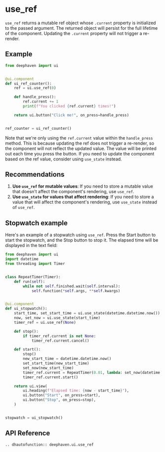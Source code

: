 # use_ref

`use_ref` returns a mutable ref object whose `.current` property is initialized to the passed argument. The returned object will persist for the full lifetime of the component. Updating the `.current` property will not trigger a re-render.

## Example

```python
from deephaven import ui


@ui.component
def ui_ref_counter():
    ref = ui.use_ref(0)

    def handle_press():
        ref.current += 1
        print(f"You clicked {ref.current} times!")

    return ui.button("Click me!", on_press=handle_press)


ref_counter = ui_ref_counter()
```

Note that we're only using the `ref.current` value within the `handle_press` method. This is because updating the ref does not trigger a re-render, so the component will not reflect the updated value. The value will be printed out each time you press the button. If you need to update the component based on the ref value, consider using `use_state` instead.

## Recommendations

1. **Use `use_ref` for mutable values**: If you need to store a mutable value that doesn't affect the component's rendering, use `use_ref`.
2. **Use `use_state` for values that affect rendering**: If you need to store a value that will affect the component's rendering, use `use_state` instead of `use_ref`.

## Stopwatch example

Here's an example of a stopwatch using `use_ref`. Press the Start button to start the stopwatch, and the Stop button to stop it. The elapsed time will be displayed in the text field:

```python
from deephaven import ui
import datetime
from threading import Timer


class RepeatTimer(Timer):
    def run(self):
        while not self.finished.wait(self.interval):
            self.function(*self.args, **self.kwargs)


@ui.component
def ui_stopwatch():
    start_time, set_start_time = ui.use_state(datetime.datetime.now())
    now, set_now = ui.use_state(start_time)
    timer_ref = ui.use_ref(None)

    def stop():
        if timer_ref.current is not None:
            timer_ref.current.cancel()

    def start():
        stop()
        new_start_time = datetime.datetime.now()
        set_start_time(new_start_time)
        set_now(new_start_time)
        timer_ref.current = RepeatTimer(0.01, lambda: set_now(datetime.datetime.now()))
        timer_ref.current.start()

    return ui.view(
        ui.heading(f"Elapsed time: {now - start_time}"),
        ui.button("Start", on_press=start),
        ui.button("Stop", on_press=stop),
    )


stopwatch = ui_stopwatch()
```

## API Reference

```{eval-rst}
.. dhautofunction:: deephaven.ui.use_ref
```
